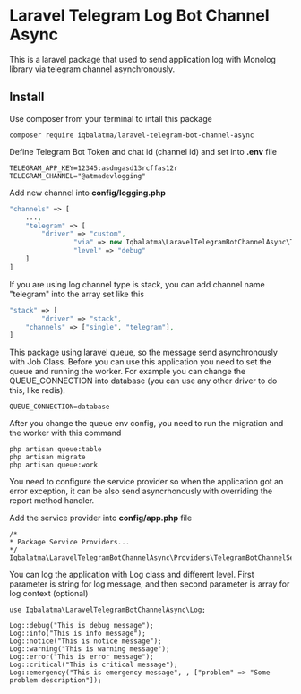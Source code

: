 # Laravel Telegram Log Bot Channel Async

This is a laravel package that used to send application log with Monolog library via telegram channel asynchronously. 

## Install

Use composer from your terminal to intall this package

```
composer require iqbalatma/laravel-telegram-bot-channel-async
```

Define Telegram Bot Token and chat id (channel id) and set into <b>.env</b> file

```
TELEGRAM_APP_KEY=12345:asdngasd13rcffas12r
TELEGRAM_CHANNEL="@atmadevlogging"
```

Add new channel into <b>config/logging.php</b>

```php
"channels" => [
	...,
	"telegram" => [
		"driver" => "custom",
            	"via" => new Iqbalatma\LaravelTelegramBotChannelAsync\TelegramLogger(env('TELEGRAM_APP_KEY'), env('TELEGRAM_CHANNEL'), true),
            	"level" => "debug"
	]
]
```

If you are using log channel type is stack, you can add channel name "telegram" into the array set like this

```php
"stack" => [
    	"driver" => "stack",
	"channels" => ["single", "telegram"],
]
```

This package using laravel queue, so the message send asynchronously with Job Class. Before you can use this application you need to set the queue and running the worker. For example you can change the QUEUE_CONNECTION into database (you can use any other driver to do this, like redis).

```
QUEUE_CONNECTION=database
```

After you change the queue env config, you need to run the migration and the worker with this command
```
php artisan queue:table
php artisan migrate
php artisan queue:work
```

You need to configure the service provider so when the application got an error exception, it can be also send asyncrhonously with overriding the report method handler. 

Add the service provider into <b>config/app.php</b> file

```
/*
* Package Service Providers...
*/
Iqbalatma\LaravelTelegramBotChannelAsync\Providers\TelegramBotChannelServiceProvider::class,
```

You can log the application with Log class and different level. 
First parameter is string for log message, and then second parameter is array for log context (optional)

```
use Iqbalatma\LaravelTelegramBotChannelAsync\Log;

Log::debug("This is debug message");
Log::info("This is info message");
Log::notice("This is notice message");
Log::warning("This is warning message");
Log::error("This is error message");
Log::critical("This is critical message");
Log::emergency("This is emergency message", , ["problem" => "Some problem description"]);
```

 
